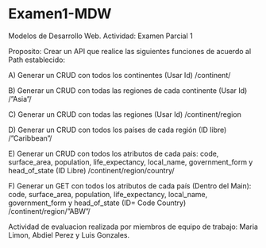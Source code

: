 # Examen1-MDW
Modelos de Desarrollo Web. Actividad: Examen Parcial 1

Proposito: 
Crear un API que realice las siguientes funciones de acuerdo al Path establecido: 

A) Generar un CRUD con todos los continentes (Usar Id)
/continent/

B) Generar un CRUD con todas las regiones de cada continente (Usar Id)
/”Asia”/

C) Generar un CRUD con todas las regiones (Usar Id)
/continent/region

D) Generar un CRUD con todos los países de cada región (ID libre)
/”Caribbean”/

E) Generar un CRUD con todos los atributos de cada pais: code, surface_area, population, life_expectancy, local_name, government_form y head_of_state   (ID Libre)
/continent/region/country/

F) Generar un GET con todos los atributos de cada país (Dentro del Main): code, surface_area, population, life_expectancy, local_name, government_form y head_of_state (ID= Code Country)
/continent/region/”ABW”/

Actividad de evaluacion realizada por miembros de equipo de trabajo: Maria Limon, Abdiel Perez y Luis Gonzales.

